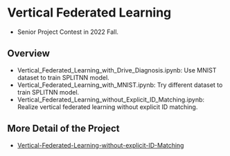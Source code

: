 # Vertical Federated Learning
* Senior Project Contest in 2022 Fall.

## Overview
* Vertical_Federated_Learning_with_Drive_Diagnosis.ipynb: Use MNIST dataset to train SPLITNN model.
* Vertical_Federated_Learning_with_MNIST.ipynb: Try different dataset to train SPLITNN model.
* Vertical_Federated_Learning_without_Explicit_ID_Matching.ipynb: Realize vertical federated learning without explicit ID matching.

## More Detail of the Project
* [Vertical-Federated-Learning-without-explicit-ID-Matching](https://drive.google.com/drive/folders/1_A5UCioptkVVuaUmC6zzI_SC70Rklb5B?usp=sharing)
